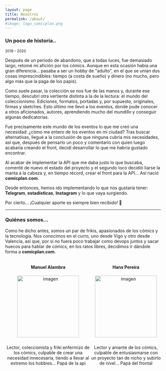 ```yaml
---
layout: page
title: Nosotros
permalink: /about/
#image: logo_comicplan.png
---
```

### Un poco de historia..
<small>2019 - 2020</small>

Después de un periodo de abandono, que a todas luces, fue demasiado largo, retomé mi afición por los cómics. Aunque en esta ocasión había una gran diferencia… pasaba a ser un hobby de "adulto", en el que se unían dos cosas imprescindibles: tiempo (a costa de sueño) y dinero (no mucho, pero algo más que la paga de los papis).

Como suele pasar, la colección se nos fue de las manos y, durante ese tiempo, descubrí otra vertiente distinta a la de la lectura: el mundo del coleccionismo. Ediciones, formatos, portadas y, por supuesto, originales, firmas y sketches. Esto último me llevó a los eventos, donde pude conocer a otros aficionados, autores, aprendiendo mucho del *mundillo* y conseguir algunas dedicatorias.

Fue precisamente este mundo de los eventos lo que me creó una necesidad: ¿cómo me entero de los eventos en mi ciudad? Tras buscar alternativas, llegué a la conclusión de que ninguna cubría mis necesidades, así que, después de pensarlo un poco y comentarlo con quien luego acabaría creando el front, decidí desarrollar lo que me habría gustado encontrar.

Al acabar de implementar la API que me daba justo lo que buscaba, comenté de nuevo el estado del proyecto y el segundo loco decidió liarse la manta a la cabeza y, en tiempo récord, crear el front para la API... Así nació **comicplan.com**.

Desde entonces, hemos ido implementando lo que nos gustaría tener: **Telegram**, **estadísticas**, **Instagram** y lo que vaya surgiendo.

Por cierto... ¡Cualquier aporte es siempre bien recibido! 🚀

***

### Quiénes somos...
Como he dicho antes, somos un par de frikis, apasionados de los cómics y la tecnología. Nos conocimos en el curro, uno desde Vigo y otro desde Valencia, así que, por si no fuera poco trabajar como devops juntos y sacar huecos para hablar de cómics, en los ratos libres, decidimos ir dándole forma a **comicplan.com**.

<div style="display: flex; justify-content: space-between; align-items: flex-start;">
  <div style="text-align: center;">
    <h4>Manuel Alambra</h4>
    <img src="{{ '/images/manu.jpg' | absolute_url }}" alt="imagen" class="align-center" width="200" height="200" style="margin-bottom: 10px;">
    <p>Lector, coleccionista y friki enfermizo de los cómics, culpable de crear una necesidad innecesaria, tiendo a llevar al extremo los hobbies... Papá de la api</p>
  </div>
  <div style="text-align: center;">
    <h4>Hans Pereira</h4>
    <img src="{{ '/images/hans.jpg' | absolute_url }}" alt="imagen" class="align-center" width="200" height="200" style="margin-bottom: 10px;">
    <p>Lector y amante de los cómics, culpable de entusiasmarse con un proyecto tan de nicho y subirlo de nivel... Papá del frontal</p>
  </div>
</div>

